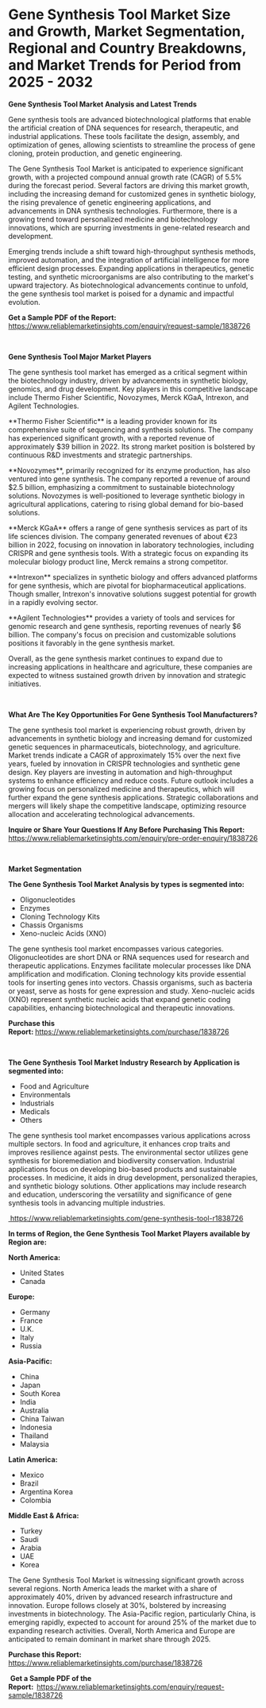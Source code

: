<p><h1>Gene Synthesis Tool Market Size and Growth, Market Segmentation, Regional and Country Breakdowns, and Market Trends for Period from 2025 -  2032</h1></p><p><strong>Gene Synthesis Tool Market Analysis and Latest Trends</strong></p>
<p><p>Gene synthesis tools are advanced biotechnological platforms that enable the artificial creation of DNA sequences for research, therapeutic, and industrial applications. These tools facilitate the design, assembly, and optimization of genes, allowing scientists to streamline the process of gene cloning, protein production, and genetic engineering.</p><p>The Gene Synthesis Tool Market is anticipated to experience significant growth, with a projected compound annual growth rate (CAGR) of 5.5% during the forecast period. Several factors are driving this market growth, including the increasing demand for customized genes in synthetic biology, the rising prevalence of genetic engineering applications, and advancements in DNA synthesis technologies. Furthermore, there is a growing trend toward personalized medicine and biotechnology innovations, which are spurring investments in gene-related research and development.</p><p>Emerging trends include a shift toward high-throughput synthesis methods, improved automation, and the integration of artificial intelligence for more efficient design processes. Expanding applications in therapeutics, genetic testing, and synthetic microorganisms are also contributing to the market's upward trajectory. As biotechnological advancements continue to unfold, the gene synthesis tool market is poised for a dynamic and impactful evolution.</p></p>
<p><strong>Get a Sample PDF of the Report:&nbsp;</strong> <a href="https://www.reliablemarketinsights.com/enquiry/request-sample/1838726?utm_campaign=3020&utm_medium=2&utm_source=Github&utm_content=ia&utm_term=14042025&utm_id=gene-synthesis-tool">https://www.reliablemarketinsights.com/enquiry/request-sample/1838726</a></p>
<p>&nbsp;</p>
<p><strong>Gene Synthesis Tool Major Market Players</strong></p>
<p><p>The gene synthesis tool market has emerged as a critical segment within the biotechnology industry, driven by advancements in synthetic biology, genomics, and drug development. Key players in this competitive landscape include Thermo Fisher Scientific, Novozymes, Merck KGaA, Intrexon, and Agilent Technologies.</p><p>**Thermo Fisher Scientific** is a leading provider known for its comprehensive suite of sequencing and synthesis solutions. The company has experienced significant growth, with a reported revenue of approximately $39 billion in 2022. Its strong market position is bolstered by continuous R&D investments and strategic partnerships.</p><p>**Novozymes**, primarily recognized for its enzyme production, has also ventured into gene synthesis. The company reported a revenue of around $2.5 billion, emphasizing a commitment to sustainable biotechnology solutions. Novozymes is well-positioned to leverage synthetic biology in agricultural applications, catering to rising global demand for bio-based solutions.</p><p>**Merck KGaA** offers a range of gene synthesis services as part of its life sciences division. The company generated revenues of about €23 billion in 2022, focusing on innovation in laboratory technologies, including CRISPR and gene synthesis tools. With a strategic focus on expanding its molecular biology product line, Merck remains a strong competitor.</p><p>**Intrexon** specializes in synthetic biology and offers advanced platforms for gene synthesis, which are pivotal for biopharmaceutical applications. Though smaller, Intrexon's innovative solutions suggest potential for growth in a rapidly evolving sector.</p><p>**Agilent Technologies** provides a variety of tools and services for genomic research and gene synthesis, reporting revenues of nearly $6 billion. The company's focus on precision and customizable solutions positions it favorably in the gene synthesis market.</p><p>Overall, as the gene synthesis market continues to expand due to increasing applications in healthcare and agriculture, these companies are expected to witness sustained growth driven by innovation and strategic initiatives.</p></p>
<p>&nbsp;</p>
<p><strong>What Are The Key Opportunities For Gene Synthesis Tool Manufacturers?</strong></p>
<p><p>The gene synthesis tool market is experiencing robust growth, driven by advancements in synthetic biology and increasing demand for customized genetic sequences in pharmaceuticals, biotechnology, and agriculture. Market trends indicate a CAGR of approximately 15% over the next five years, fueled by innovation in CRISPR technologies and synthetic gene design. Key players are investing in automation and high-throughput systems to enhance efficiency and reduce costs. Future outlook includes a growing focus on personalized medicine and therapeutics, which will further expand the gene synthesis applications. Strategic collaborations and mergers will likely shape the competitive landscape, optimizing resource allocation and accelerating technological advancements.</p></p>
<p><strong>Inquire or Share Your Questions If Any Before Purchasing This Report:</strong> <a href="https://www.reliablemarketinsights.com/enquiry/pre-order-enquiry/1838726?utm_campaign=3020&utm_medium=2&utm_source=Github&utm_content=ia&utm_term=14042025&utm_id=gene-synthesis-tool">https://www.reliablemarketinsights.com/enquiry/pre-order-enquiry/1838726</a></p>
<p>&nbsp;</p>
<p><strong>Market Segmentation</strong></p>
<p><strong>The Gene Synthesis Tool Market Analysis by types is segmented into:</strong></p>
<p><ul><li>Oligonucleotides</li><li>Enzymes</li><li>Cloning Technology Kits</li><li>Chassis Organisms</li><li>Xeno-nucleic Acids (XNO)</li></ul></p>
<p><p>The gene synthesis tool market encompasses various categories. Oligonucleotides are short DNA or RNA sequences used for research and therapeutic applications. Enzymes facilitate molecular processes like DNA amplification and modification. Cloning technology kits provide essential tools for inserting genes into vectors. Chassis organisms, such as bacteria or yeast, serve as hosts for gene expression and study. Xeno-nucleic acids (XNO) represent synthetic nucleic acids that expand genetic coding capabilities, enhancing biotechnological and therapeutic innovations.</p></p>
<p><strong>Purchase this Report:&nbsp;</strong><a href="https://www.reliablemarketinsights.com/purchase/1838726?utm_campaign=3020&utm_medium=2&utm_source=Github&utm_content=ia&utm_term=14042025&utm_id=gene-synthesis-tool">https://www.reliablemarketinsights.com/purchase/1838726</a></p>
<p>&nbsp;</p>
<p><strong>The Gene Synthesis Tool Market Industry Research by Application is segmented into:</strong></p>
<p><ul><li>Food and Agriculture</li><li>Environmentals</li><li>Industrials</li><li>Medicals</li><li>Others</li></ul></p>
<p><p>The gene synthesis tool market encompasses various applications across multiple sectors. In food and agriculture, it enhances crop traits and improves resilience against pests. The environmental sector utilizes gene synthesis for bioremediation and biodiversity conservation. Industrial applications focus on developing bio-based products and sustainable processes. In medicine, it aids in drug development, personalized therapies, and synthetic biology solutions. Other applications may include research and education, underscoring the versatility and significance of gene synthesis tools in advancing multiple industries.</p></p>
<p><a href="https://www.reliablemarketinsights.com/gene-synthesis-tool-r1838726?utm_campaign=3020&utm_medium=2&utm_source=Github&utm_content=ia&utm_term=14042025&utm_id=gene-synthesis-tool">&nbsp;https://www.reliablemarketinsights.com/gene-synthesis-tool-r1838726</a></p>
<p><strong>In terms of Region, the Gene Synthesis Tool Market Players available by Region are:</strong></p>
<p>
    <p> <strong> North America: </strong>
        <ul>
            <li>United States</li>
            <li>Canada</li>
        </ul>
        </p> 
    <p> <strong> Europe: </strong>
        <ul>
            <li>Germany</li>
            <li>France</li>
            <li>U.K.</li>
            <li>Italy</li>
            <li>Russia</li>
        </ul>
        </p> 
    <p> <strong> Asia-Pacific: </strong>
        <ul>
            <li>China</li>
            <li>Japan</li>
            <li>South Korea</li>
            <li>India</li>
            <li>Australia</li>
            <li>China Taiwan</li>
            <li>Indonesia</li>
            <li>Thailand</li>
            <li>Malaysia</li>
        </ul>
        </p> 
    <p> <strong> Latin America: </strong>
        <ul>
            <li>Mexico</li>
            <li>Brazil</li>
            <li>Argentina Korea</li>
            <li>Colombia</li>
        </ul>
        </p> 
    <p> <strong> Middle East & Africa: </strong>
        <ul>
            <li>Turkey</li>
            <li>Saudi</li>
            <li>Arabia</li>
            <li>UAE</li>
            <li>Korea</li>
        </ul>
    </p>
    </p>
<p><p>The Gene Synthesis Tool Market is witnessing significant growth across several regions. North America leads the market with a share of approximately 40%, driven by advanced research infrastructure and innovation. Europe follows closely at 30%, bolstered by increasing investments in biotechnology. The Asia-Pacific region, particularly China, is emerging rapidly, expected to account for around 25% of the market due to expanding research activities. Overall, North America and Europe are anticipated to remain dominant in market share through 2025.</p></p>
<p><strong>Purchase this Report: </strong><a href="https://www.reliablemarketinsights.com/purchase/1838726?utm_campaign=3020&utm_medium=2&utm_source=Github&utm_content=ia&utm_term=14042025&utm_id=gene-synthesis-tool">https://www.reliablemarketinsights.com/purchase/1838726</a></p>
<p>&nbsp;<strong>Get a Sample PDF of the Report:&nbsp;&nbsp;</strong><a href="https://www.reliablemarketinsights.com/enquiry/request-sample/1838726?utm_campaign=3020&utm_medium=2&utm_source=Github&utm_content=ia&utm_term=14042025&utm_id=gene-synthesis-tool">https://www.reliablemarketinsights.com/enquiry/request-sample/1838726</a></p>
<p><strong></strong></p>
<p><p></p><p></p><p></p></p>